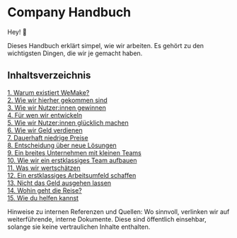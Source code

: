 # Company Handbuch

Hey! 👋

Dieses Handbuch erklärt simpel, wie wir arbeiten. Es gehört zu den wichtigsten Dingen, die wir je gemacht haben.

## Inhaltsverzeichnis

[1. Warum existiert WeMake?](./handbuch/01.md)  
[2. Wie wir hierher gekommen sind](./handbuch/02.md)  
[3. Wie wir Nutzer:innen gewinnen](./handbuch/03.md)  
[4. Für wen wir entwickeln](./handbuch/04.md)  
[5. Wie wir Nutzer:innen glücklich machen](./handbuch/05.md)  
[6. Wie wir Geld verdienen](./handbuch/06.md)  
[7. Dauerhaft niedrige Preise](./handbuch/07.md)  
[8. Entscheidung über neue Lösungen](./handbuch/08.md)  
[9. Ein breites Unternehmen mit kleinen Teams](./handbuch/09.md)  
[10. Wie wir ein erstklassiges Team aufbauen](./handbuch/10.md)  
[11. Was wir wertschätzen](./handbuch/11.md)  
[12. Ein erstklassiges Arbeitsumfeld schaffen](./handbuch/12.md)  
[13. Nicht das Geld ausgehen lassen](./handbuch/13.md)  
[14. Wohin geht die Reise?](./handbuch/14.md)  
[15. Wie du helfen kannst](./handbuch/15.md)

Hinweise zu internen Referenzen und Quellen: Wo sinnvoll, verlinken wir auf weiterführende, interne Dokumente. Diese
sind öffentlich einsehbar, solange sie keine vertraulichen Inhalte enthalten.

